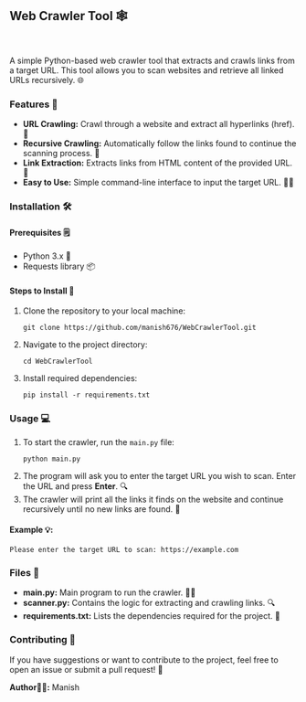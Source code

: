 <h2>Web Crawler Tool 🕸️</h2>
<br>
<p>A simple Python-based web crawler tool that extracts and crawls links from a target URL. This tool allows you to scan websites and retrieve all linked URLs recursively. 🌐</p>

<h3>Features 🚀</h3>
<ul>
  <li><b>URL Crawling:</b> Crawl through a website and extract all hyperlinks (href). 🔗</li>
  <li><b>Recursive Crawling:</b> Automatically follow the links found to continue the scanning process. 🔄</li>
  <li><b>Link Extraction:</b> Extracts links from HTML content of the provided URL. 📄</li>
  <li><b>Easy to Use:</b> Simple command-line interface to input the target URL. 👨‍💻</li>
</ul>

<h3>Installation 🛠️</h3>

<h4>Prerequisites 🗒️</h4>
<ul>
  <li>Python 3.x 🐍</li>
  <li>Requests library 📦</li>
</ul>

<h4>Steps to Install 🔧</h4>
<ol>
  <li>Clone the repository to your local machine:
    <pre><code>git clone https://github.com/manish676/WebCrawlerTool.git</code></pre>
  </li>
  <li>Navigate to the project directory:
    <pre><code>cd WebCrawlerTool</code></pre>
  </li>
  <li>Install required dependencies:
    <pre><code>pip install -r requirements.txt</code></pre>
  </li>
</ol>

<h3>Usage 💻</h3>
<ol>
  <li>To start the crawler, run the <code>main.py</code> file:
    <pre><code>python main.py</code></pre>
  </li>
  <li>The program will ask you to enter the target URL you wish to scan. Enter the URL and press <b>Enter</b>. 🔍</li>
  <li>The crawler will print all the links it finds on the website and continue recursively until no new links are found. 🔄</li>
</ol>

<h4>Example 💡:</h4>
<pre><code>Please enter the target URL to scan: https://example.com</code></pre>

<h3>Files 📂</h3>
<ul>
  <li><b>main.py:</b> Main program to run the crawler. 🏃‍♂️</li>
  <li><b>scanner.py:</b> Contains the logic for extracting and crawling links. 🔍</li>
  <li><b>requirements.txt:</b> Lists the dependencies required for the project. 📜</li>
</ul>

<h3>Contributing 🤝</h3>
<p>If you have suggestions or want to contribute to the project, feel free to open an issue or submit a pull request! 🚀</p>

<p><b>Author👨‍💻:</b> Manish</p>
